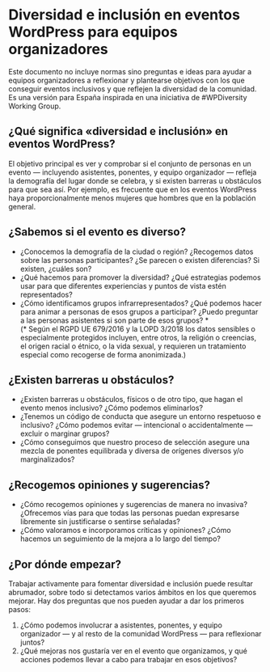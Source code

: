 # Diversidad e inclusión en eventos WordPress para equipos organizadores
Este documento no incluye normas sino preguntas e ideas para ayudar a equipos organizadores a reflexionar y plantearse objetivos con los que conseguir eventos inclusivos y que reflejen la diversidad de la comunidad.
Es una versión para España inspirada en una iniciativa de #WPDiversity Working Group.
## ¿Qué significa «diversidad e inclusión» en eventos WordPress?
El objetivo principal es ver y comprobar si el conjunto de personas en un evento — incluyendo asistentes, ponentes, y equipo organizador — refleja la demografía del lugar donde se celebra, y si existen barreras u obstáculos para que sea así.
Por ejemplo, es frecuente que en los eventos WordPress haya proporcionalmente menos mujeres que hombres que en la población general.
## ¿Sabemos si el evento es diverso?
+ ¿Conocemos la demografía de la ciudad o región? ¿Recogemos datos sobre las personas participantes? ¿Se parecen o existen diferencias? Si existen, ¿cuáles son?
+ ¿Qué hacemos para promover la diversidad? ¿Qué estrategias podemos usar para que diferentes experiencias y puntos de vista estén representados?
+ ¿Cómo identificamos grupos infrarrepresentados? ¿Qué podemos hacer para animar a personas de esos grupos a participar? ¿Puedo preguntar a las personas asistentes si son parte de esos grupos? *  
(* Según el RGPD UE 679/2016 y la LOPD 3/2018 los datos sensibles o especialmente protegidos incluyen, entre otros, la religión o creencias, el origen racial o étnico, o la vida sexual, y requieren un tratamiento especial como recogerse de forma anonimizada.)
## ¿Existen barreras u obstáculos?
+ ¿Existen barreras u obstáculos, físicos o de otro tipo, que hagan el evento menos inclusivo? ¿Cómo podemos eliminarlos?
+ ¿Tenemos un código de conducta que asegure un entorno respetuoso e inclusivo? ¿Cómo podemos evitar — intencional o accidentalmente — excluir o marginar grupos?
+ ¿Cómo conseguimos que nuestro proceso de selección asegure una mezcla de ponentes equilibrada y diversa de orígenes diversos y/o marginalizados?
## ¿Recogemos opiniones y sugerencias?
+ ¿Cómo recogemos opiniones y sugerencias de manera no invasiva? ¿Ofrecemos vías para que todas las personas puedan expresarse libremente sin justificarse o sentirse señaladas?
+ ¿Cómo valoramos e incorporamos críticas y opiniones? ¿Cómo hacemos un seguimiento de la mejora a lo largo del tiempo?
## ¿Por dónde empezar?
Trabajar activamente para fomentar diversidad e inclusión puede resultar abrumador, sobre todo si detectamos varios ámbitos en los que queremos mejorar.
Hay dos preguntas que nos pueden ayudar a dar los primeros pasos:
1. ¿Cómo podemos involucrar a asistentes, ponentes, y equipo organizador — y al resto de la comunidad WordPress — para reflexionar juntos?
2. ¿Qué mejoras nos gustaría ver en el evento que organizamos, y qué acciones podemos llevar a cabo para trabajar en esos objetivos?
